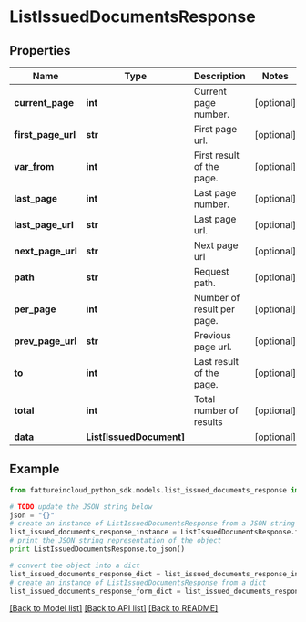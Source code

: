 # ListIssuedDocumentsResponse


## Properties

Name | Type | Description | Notes
------------ | ------------- | ------------- | -------------
**current_page** | **int** | Current page number. | [optional] 
**first_page_url** | **str** | First page url. | [optional] 
**var_from** | **int** | First result of the page. | [optional] 
**last_page** | **int** | Last page number. | [optional] 
**last_page_url** | **str** | Last page url. | [optional] 
**next_page_url** | **str** | Next page url | [optional] 
**path** | **str** | Request path. | [optional] 
**per_page** | **int** | Number of result per page. | [optional] 
**prev_page_url** | **str** | Previous page url. | [optional] 
**to** | **int** | Last result of the page. | [optional] 
**total** | **int** | Total number of results | [optional] 
**data** | [**List[IssuedDocument]**](IssuedDocument.md) |  | [optional] 

## Example

```python
from fattureincloud_python_sdk.models.list_issued_documents_response import ListIssuedDocumentsResponse

# TODO update the JSON string below
json = "{}"
# create an instance of ListIssuedDocumentsResponse from a JSON string
list_issued_documents_response_instance = ListIssuedDocumentsResponse.from_json(json)
# print the JSON string representation of the object
print ListIssuedDocumentsResponse.to_json()

# convert the object into a dict
list_issued_documents_response_dict = list_issued_documents_response_instance.to_dict()
# create an instance of ListIssuedDocumentsResponse from a dict
list_issued_documents_response_form_dict = list_issued_documents_response.from_dict(list_issued_documents_response_dict)
```
[[Back to Model list]](../README.md#documentation-for-models) [[Back to API list]](../README.md#documentation-for-api-endpoints) [[Back to README]](../README.md)


